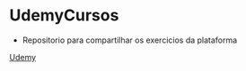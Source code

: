 # UdemyCursos

* Repositorio para compartilhar os exercicios da plataforma 

<a href="https://www.udemy.com/"> Udemy </a>


